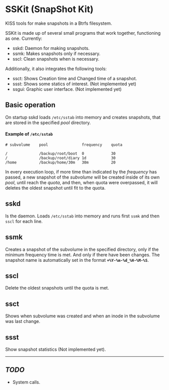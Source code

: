 SSKit (SnapShot Kit)
====================

KISS tools for make snapshots in a Btrfs filesystem.

SSKit is made up of several small programs that work together, functioning
as one. Currently:

- sskd: Daemon for making snapshots.
- ssmk: Makes snapshots only if necessary.
- sscl: Clean snapshots when is necessary.

Additionally, it also integrates the following tools:

- ssct: Shows Creation time and Changed time of a snapshot.
- ssst: Shows some statics of interest. (Not implemented yet)
- ssgui: Graphic user interface. (Not implemented yet)


Basic operation
---------------

On startup sskd loads `/etc/sstab` into memory and creates snapshots, that are
stored in the specified _pool_ directory.

#### Example of `/etc/sstab`

    # subvolume    pool               frequency    quota

    /              /backup/root/boot  0            30
    /              /backup/root/diary 1d           30
    /home          /backup/home/30m   30m          20


In every execution loop, if more time than indicated by the _frequency_ has
passed, a new snapshot of the _subvolume_ will be created inside of its own
_pool_, until reach the _quota_, and then, when quota were overpassed, it will
deletes the oldest snapshot until fit to the quota.


sskd
-----

Is the daemon. Loads `/etc/sstab` into memory and runs first `ssmk` and then
`sscl` for each line.

ssmk
-----
Creates a snapshot of the subvolume in the specified directory, only if the
minimum frequency time is met. And only if there have been changes. The
snapshot name is automatically set in the format **`+%Y-%m-%d_%H-%M-%S`**.


sscl
-----

Delete the oldest snapshots until the quota is met.

ssct
-----

Shows when subvolume was created and when an inode in the subvolume was last
change.

ssst
-----

Show snapshot statistics (Not implemented yet).

---
_TODO_
-----

- System calls.
